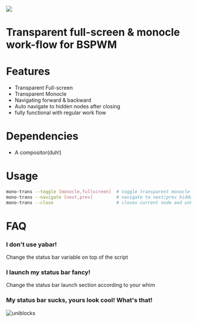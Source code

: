 ![](preview/preview.gif)

# Transparent full-screen & monocle work-flow for BSPWM

# Features
   * Transparent Full-screen
   * Transparent Monocle
   * Navigating forward & backward
   * Auto navigate to hidden nodes after closing
   * fully functional with regular work flow

# Dependencies
   * A compositor(duh!)

# Usage
```sh
mono-trans --toggle [monocle,fullscreen]  # toggle transparent monocle
mono-trans --navigate [next,prev]         # navigate to next/prev hidden nodes
mono-trans --close                        # closes current node and unhides the previous one
```

# FAQ
### I don't use yabar!
Change the status bar variable on top of the script
### I launch my status bar fancy!
Change the status bar launch section according to your whim
### My status bar sucks, yours look cool! What's that!
![uniblocks](https://github.com/salman-abedin/uniblocks)
